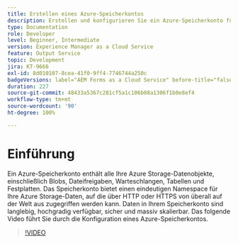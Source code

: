 ```yaml
---
title: Erstellen eines Azure-Speicherkontos
description: Erstellen und konfigurieren Sie ein Azure-Speicherkonto für die Batch-API.
type: Documentation
role: Developer
level: Beginner, Intermediate
version: Experience Manager as a Cloud Service
feature: Output Service
topic: Development
jira: KT-9666
exl-id: 8d010107-8cea-41f0-9ff4-7746744a250c
badgeVersions: label="AEM Forms as a Cloud Service" before-title="false"
duration: 227
source-git-commit: 48433a5367c281cf5a1c106b08a1306f1b0e8ef4
workflow-type: tm+mt
source-wordcount: '90'
ht-degree: 100%

---
```


# Einführung

Ein Azure-Speicherkonto enthält alle Ihre Azure Storage-Datenobjekte, einschließlich Blobs, Dateifreigaben, Warteschlangen, Tabellen und Festplatten. Das Speicherkonto bietet einen eindeutigen Namespace für Ihre Azure Storage-Daten, auf die über HTTP oder HTTPS von überall auf der Welt aus zugegriffen werden kann. Daten in Ihrem Speicherkonto sind langlebig, hochgradig verfügbar, sicher und massiv skalierbar.
Das folgende Video führt Sie durch die Konfiguration eines Azure-Speicherkontos.

>[!VIDEO](https://video.tv.adobe.com/v/340127?quality=12&learn=on)
